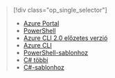 > [!div class="op_single_selector"]
> * [Azure Portal](../articles/iot-hub/iot-hub-create-through-portal.md)
> * [PowerShell](../articles/iot-hub/iot-hub-create-using-powershell.md)
> * [Azure CLI 2.0 előzetes verzió](../articles/iot-hub/iot-hub-create-using-cli.md)
> * [Azure CLI](../articles/iot-hub/iot-hub-create-using-cli-nodejs.md)
> * [PowerShell-sablonhoz](../articles/iot-hub/iot-hub-rm-template-powershell.md)
> * [C# többi](../articles/iot-hub/iot-hub-rm-rest.md)
> * [C#-sablonhoz](../articles/iot-hub/iot-hub-rm-template.md)
> 
> 

